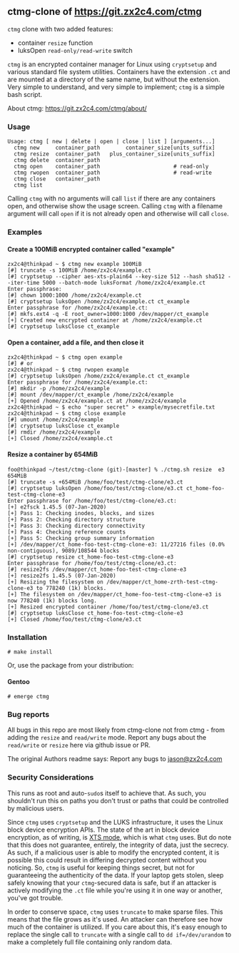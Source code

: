 ## ctmg-clone of https://git.zx2c4.com/ctmg

`ctmg` clone with two added features:
* container `resize` function
* luksOpen `read-only/read-write` switch

`ctmg` is an encrypted container manager for Linux using `cryptsetup` and various standard file system utilities. Containers have the extension `.ct` and are mounted at a directory of the same name, but without the extension. Very simple to understand, and very simple to implement; `ctmg` is a simple bash script.

About ctmg: https://git.zx2c4.com/ctmg/about/


### Usage

    Usage: ctmg [ new | delete | open | close | list ] [arguments...]
      ctmg new     container_path        container_size[units_suffix]
      ctmg resize  container_path   plus_container_size[units_suffix]
      ctmg delete  container_path
      ctmg open    container_path                       # read-only
      ctmg rwopen  container_path                       # read-write
      ctmg close   container_path
      ctmg list

Calling `ctmg` with no arguments will call `list` if there are any containers open, and otherwise show the usage screen. Calling `ctmg` with a filename argument will call `open` if it is not already open and otherwise will call `close`.

### Examples

#### Create a 100MiB encrypted container called "example"

    zx2c4@thinkpad ~ $ ctmg new example 100MiB
    [#] truncate -s 100MiB /home/zx2c4/example.ct
    [#] cryptsetup --cipher aes-xts-plain64 --key-size 512 --hash sha512 --iter-time 5000 --batch-mode luksFormat /home/zx2c4/example.ct
    Enter passphrase:
    [#] chown 1000:1000 /home/zx2c4/example.ct
    [#] cryptsetup luksOpen /home/zx2c4/example.ct ct_example
    Enter passphrase for /home/zx2c4/example.ct:
    [#] mkfs.ext4 -q -E root_owner=1000:1000 /dev/mapper/ct_example
    [+] Created new encrypted container at /home/zx2c4/example.ct
    [#] cryptsetup luksClose ct_example

#### Open a container, add a file, and then close it

    zx2c4@thinkpad ~ $ ctmg open example
    [#] # or
    zx2c4@thinkpad ~ $ ctmg rwopen example
    [#] cryptsetup luksOpen /home/zx2c4/example.ct ct_example
    Enter passphrase for /home/zx2c4/example.ct:
    [#] mkdir -p /home/zx2c4/example
    [#] mount /dev/mapper/ct_example /home/zx2c4/example
    [+] Opened /home/zx2c4/example.ct at /home/zx2c4/example
    zx2c4@thinkpad ~ $ echo "super secret" > example/mysecretfile.txt
    zx2c4@thinkpad ~ $ ctmg close example
    [#] umount /home/zx2c4/example
    [#] cryptsetup luksClose ct_example
    [#] rmdir /home/zx2c4/example
    [+] Closed /home/zx2c4/example.ct

#### Resize a container by 654MiB

    foo@thinkpad ~/test/ctmg-clone (git)-[master] % ./ctmg.sh resize  e3 654MiB
    [#] truncate -s +654MiB /home/foo/test/ctmg-clone/e3.ct
    [#] cryptsetup luksOpen /home/foo/test/ctmg-clone/e3.ct ct_home-foo-test-ctmg-clone-e3
    Enter passphrase for /home/foo/test/ctmg-clone/e3.ct:
    [+] e2fsck 1.45.5 (07-Jan-2020)
    [+] Pass 1: Checking inodes, blocks, and sizes
    [+] Pass 2: Checking directory structure
    [+] Pass 3: Checking directory connectivity
    [+] Pass 4: Checking reference counts
    [+] Pass 5: Checking group summary information
    [+] /dev/mapper/ct_home-foo-test-ctmg-clone-e3: 11/27216 files (0.0% non-contiguous), 9089/108544 blocks
    [#] cryptsetup resize ct_home-foo-test-ctmg-clone-e3
    Enter passphrase for /home/foo/test/ctmg-clone/e3.ct:
    [#] resize2fs /dev/mapper/ct_home-foo-test-ctmg-clone-e3
    [+] resize2fs 1.45.5 (07-Jan-2020)
    [+] Resizing the filesystem on /dev/mapper/ct_home-zrth-test-ctmg-clone-e3 to 778240 (1k) blocks.
    [+] The filesystem on /dev/mapper/ct_home-foo-test-ctmg-clone-e3 is now 778240 (1k) blocks long.
    [+] Resized encrypted container /home/foo/test/ctmg-clone/e3.ct
    [#] cryptsetup luksClose ct_home-foo-test-ctmg-clone-e3
    [+] Closed /home/foo/test/ctmg-clone/e3.ct

### Installation

    # make install

Or, use the package from your distribution:

#### Gentoo

    # emerge ctmg

### Bug reports

All bugs in this repo are most likely from ctmg-clone not from ctmg - from adding the `resize` and `read/write` mode.
Report any bugs about the `read/write` or `resize` here via github issue or PR.

The original Authors readme says: Report any bugs to <jason@zx2c4.com>

### Security Considerations

This runs as root and auto-`sudo`s itself to achieve that. As such, you shouldn't run this on paths you don't trust or paths that could be controlled by malicious users.

Since `ctmg` uses `cryptsetup` and the LUKS infrastructure, it uses the Linux block device encryption APIs. The state of the art in block device encryption, as of writing, is [XTS mode](http://csrc.nist.gov/publications/nistpubs/800-38E/nist-sp-800-38E.pdf), which is what `ctmg` uses. But do note that this does not guarantee, entirely, the integrity of data, just the secrecy. As such, if a malicious user is able to modify the encrypted content, it is possible this could result in differing decrypted content without you noticing. So, `ctmg` is useful for keeping things secret, but not for guaranteeing the authenticity of the data. If your laptop gets stolen, sleep safely knowing that your `ctmg`-secured data is safe, but if an attacker is actively modifying the `.ct` file while you're using it in one way or another, you've got trouble.

In order to conserve space, `ctmg` uses `truncate` to make sparse files. This means that the file grows as it's used. An attacker can therefore see how much of the container is utilized. If you care about this, it's easy enough to replace the single call to `truncate` with a single call to `dd if=/dev/urandom` to make a completely full file containing only random data.
